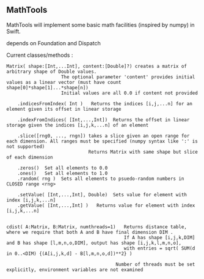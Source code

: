 ## MathTools

MathTools will implement some basic math facilities (inspired by numpy) in Swift.

depends on Foundation and Dispatch

Current classes/methods :

    Matrix( shape:[Int,...Int], content:[Double]?) creates a matrix of arbitrary shape of Double values. 
                        The optional parameter 'content' provides initial values as a linear vector (must have count shape[0]*shape[1]...*shape[n]) 
                        Initial values are all 0.0 if content not provided

        .indicesFromIndex( Int )   Returns the indices [i,j,...n] for an element given its offset in linear storage
        
        .indexFromIndices( [Int,...,Int])  Returns the offset in linear storage given the indices [i,j,k,...n] of an element
        
        .slice([rng0, ..., rngn]) takes a slice given an open range for each dimension. All ranges must be specified (numpy syntax like ':' is not supported)
                                  Returns Matrix with same shape but slice of each dimension
        
        .zeros()  Set all elements to 0.0
        .ones()   Set all elements to 1.0
        .random( rng )  Sets all elements to psuedo-random numbers in CLOSED range <rng>

        .setValue( [Int,...,Int], Double)  Sets value for element with index [i,j,k,...n]
        .getValue( [Int,...,Int] )   Returns value for element with index [i,j,k,...n]


    cdist( A:Matrix, B:Matrix, numthreads=1)   Returns distance table, where we require that both A and B have final dimension DIM .
                                               If A has shape [i,j,k,DIM] and B has shape [l,m,n,o,DIM], output has shape [i,j,k,l,m,n,o], 
                                               with entries = sqrt( SUM(d in 0..<DIM) {(A[i,j,k,d] - B[l,m,n,o,d])**2} )

                                            Number of threads must be set explicitly, environment variables are not examined

 

        






